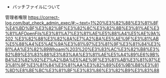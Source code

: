 * バッチファイルについて

管理者権限
https://correct-log.com/bat_check_admin_exec/#:~:text=1%20%E3%82%88%E3%81%8F%E4%BD%BF%E3%82%8F%E3%82%8C%E3%82%8B%E3%81%AE%E3%81%AFOpenFils%E3%81%A7%E3%81%AE%E5%88%A4%E5%AE%9A%202,%E3%82%88%E3%82%8A%E7%A2%BA%E5%AE%9F%E3%81%AB%E5%88%A4%E5%AE%9A%E3%81%97%E3%81%9F%E3%81%84%E3%81%AA%E3%82%89Whoami%203%20%E3%83%AC%E3%82%B8%E3%82%B9%E3%83%88%E3%83%AA%E3%81%AE%E5%A4%89%E6%9B%B4%E3%82%92%E7%A2%BA%E5%AE%9F%E3%81%AB%E3%81%97%E3%81%9F%E3%81%84%E3%81%AA%E3%82%89%E6%9B%B8%E3%81%8D%E8%BE%BC%E3%81%BF%E3%83%86%E3%82%B9%E3%83%88
